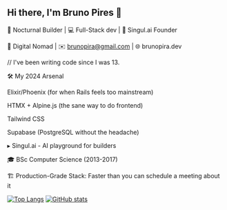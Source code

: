 ## Hi there, I'm Bruno Pires 👋

<!--
**brunopirz/brunopirz** is a ✨ _special_ ✨ repository because its `README.md` (this file) appears on your GitHub profile.

Here are some ideas to get you started:

- 🔭 I’m currently working on ...
- 🌱 I’m currently learning ...
- 👯 I’m looking to collaborate on ...
- 🤔 I’m looking for help with ...
- 💬 Ask me about ...
- 📫 How to reach me: ...
- 😄 Pronouns: ...
- ⚡ Fun fact: ...
-->
🌙 Nocturnal Builder | 💻 Full-Stack dev | 🚀 Singul.ai Founder

📍 Digital Nomad | ✉️ brunopira@gmail.com | 🌐 brunopira.dev

// I've been writing code since I was 13.


🛠️ My 2024 Arsenal

Elixir/Phoenix (for when Rails feels too mainstream)

HTMX + Alpine.js (the sane way to do frontend)

Tailwind CSS

Supabase (PostgreSQL without the headache)

▸ Singul.ai - AI playground for builders 

🎓 BSc Computer Science (2013-2017)

🏗️ Production-Grade Stack: Faster than you can schedule a meeting about it

[![Top Langs](https://github-readme-stats.vercel.app/api/top-langs/?username=brunopirz&layout=compact&theme=transparent)](https://github.com/brunopirz/github-readme-stats) [![GitHub stats](https://github-readme-stats.vercel.app/api?username=brunopirz)](https://github.com/brunopirz/github-readme-stats)
